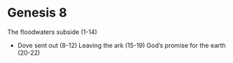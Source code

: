 # Genesis 8

The floodwaters subside (1-14)
- Dove sent out (8-12)
Leaving the ark (15-19)
God’s promise for the earth (20-22)
